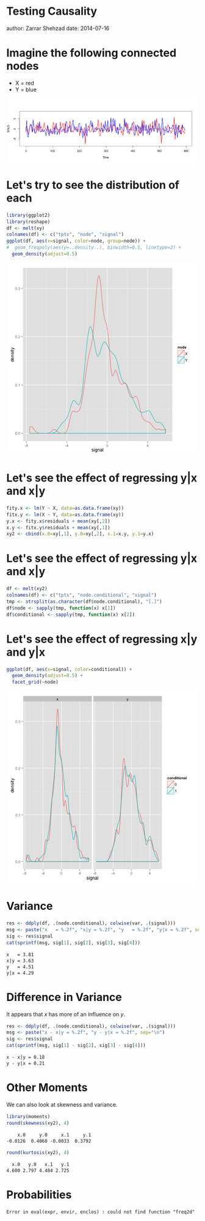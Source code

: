 Testing Causality
========================================================
author: Zarrar Shehzad
date: 2014-07-16

Imagine the following connected nodes
========================================================

- X = red
- Y = blue

![plot of chunk unnamed-chunk-1](2014-07-16_testing_out_causality-figure/unnamed-chunk-1.png) 

Let's try to see the distribution of each
========================================================


```r
library(ggplot2)
library(reshape)
df <- melt(xy)
colnames(df) <- c("tpts", "node", "signal")
ggplot(df, aes(x=signal, color=node, group=node)) + 
#  geom_freqpoly(aes(y=..density..), binwidth=0.5, linetype=2) + 
  geom_density(adjust=0.5)
```

![plot of chunk unnamed-chunk-2](2014-07-16_testing_out_causality-figure/unnamed-chunk-2.png) 


Let's see the effect of regressing y|x and x|y
========================================================


```r
fity.x <- lm(Y ~ X, data=as.data.frame(xy))
fitx.y <- lm(X ~ Y, data=as.data.frame(xy))
y.x <- fity.x$residuals + mean(xy[,2])
x.y <- fitx.y$residuals + mean(xy[,1])
xy2 <- cbind(x.0=xy[,1], y.0=xy[,2], x.1=x.y, y.1=y.x)
```


Let's see the effect of regressing y|x and x|y
========================================================


```r
df <- melt(xy2)
colnames(df) <- c("tpts", "node.conditional", "signal")
tmp <- strsplit(as.character(df$node.conditional), "[.]")
df$node <- sapply(tmp, function(x) x[1])
df$conditional <- sapply(tmp, function(x) x[2])
```

Let's see the effect of regressing x|y and y|x
========================================================


```r
ggplot(df, aes(x=signal, color=conditional)) + 
  geom_density(adjust=0.5) + 
  facet_grid(~node)
```

![plot of chunk unnamed-chunk-5](2014-07-16_testing_out_causality-figure/unnamed-chunk-5.png) 

Variance
========================================================


```r
res <- ddply(df, .(node.conditional), colwise(var, .(signal)))
msg <- paste("x   = %.2f", "x|y = %.2f", "y   = %.2f", "y|x = %.2f", sep="\n")
sig <- res$signal
cat(sprintf(msg, sig[1], sig[2], sig[3], sig[4]))
```

```
x   = 3.81
x|y = 3.63
y   = 4.51
y|x = 4.29
```

Difference in Variance
========================================================

It appears that $x$  has more of an influence on $y$.


```r
res <- ddply(df, .(node.conditional), colwise(var, .(signal)))
msg <- paste("x - x|y = %.2f", "y - y|x = %.2f", sep="\n")
sig <- res$signal
cat(sprintf(msg, sig[1] - sig[2], sig[3] - sig[4]))
```

```
x - x|y = 0.18
y - y|x = 0.21
```


Other Moments
========================================================

We can also look at skewness and variance.


```r
library(moments)
round(skewness(xy2), 4)
```

```
    x.0     y.0     x.1     y.1 
-0.0126  0.4060 -0.0033  0.3792 
```

```r
round(kurtosis(xy2), 4)
```

```
  x.0   y.0   x.1   y.1 
4.600 2.797 4.484 2.725 
```


Probabilities
========================================================



```
Error in eval(expr, envir, enclos) : could not find function "freq2d"
```
